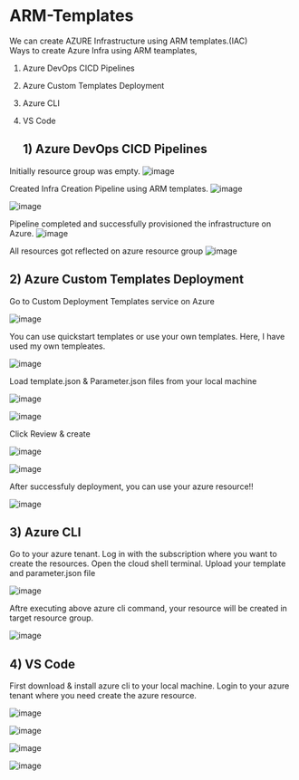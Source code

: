 # ARM-Templates

We can create AZURE Infrastructure using ARM templates.(IAC) <br>
Ways to create Azure Infra using ARM teamplates,
1) Azure DevOps CICD Pipelines
2) Azure Custom Templates Deployment
3) Azure CLI 
4) VS Code 

    ## 1) Azure DevOps CICD Pipelines
   
Initially resource group was empty. 
![image](https://github.com/samirwadkar31/ARM-Templates/assets/74359548/03996c10-bbee-45d4-859f-897b4a36ba6a)

Created Infra Creation Pipeline using ARM templates.
![image](https://github.com/samirwadkar31/ARM-Templates/assets/74359548/17df3cc0-d190-4f2f-a406-b3c1a3a488e7)

![image](https://github.com/samirwadkar31/AzureInfraCreation_ARM_Templates/assets/74359548/0e1604ea-19ba-4851-aced-f70fb198139f)


Pipeline completed and successfully provisioned the infrastructure on Azure.
![image](https://github.com/samirwadkar31/ARM-Templates/assets/74359548/8a6b80e6-6082-4f84-a534-2752ac1b2e48)

All resources got reflected on azure resource group
![image](https://github.com/samirwadkar31/ARM-Templates/assets/74359548/809a9cd8-258c-4593-a341-89c6f61a2f2e)


   ## 2) Azure Custom Templates Deployment

Go to Custom Deployment Templates service on Azure

 ![image](https://github.com/samirwadkar31/AzureInfraCreation_ARM_Templates/assets/74359548/7879dc1a-134b-45a0-b13e-53f3434a97e2)

You can use quickstart templates or use your own templates. Here, I have used my own templeates.

 ![image](https://github.com/samirwadkar31/AzureInfraCreation_ARM_Templates/assets/74359548/807f9231-ed9d-4307-bb5b-38f7ae0036da)

Load template.json & Parameter.json files from your local machine 

![image](https://github.com/samirwadkar31/AzureInfraCreation_ARM_Templates/assets/74359548/000bfe7d-1b84-4124-b92f-18642b2081e3)

![image](https://github.com/samirwadkar31/AzureInfraCreation_ARM_Templates/assets/74359548/eb03e491-511e-4abd-b6bb-ecf0af989bdf)

Click Review & create

![image](https://github.com/samirwadkar31/AzureInfraCreation_ARM_Templates/assets/74359548/41d85a0e-83bd-4268-85c1-244c790e18d1)

![image](https://github.com/samirwadkar31/AzureInfraCreation_ARM_Templates/assets/74359548/3baedbfb-b689-4cbf-80ea-e0c6d94b7e2c)

After successfuly deployment, you can use your azure resource!!

![image](https://github.com/samirwadkar31/AzureInfraCreation_ARM_Templates/assets/74359548/bef31ce1-1d1c-43f9-839f-3a1980ab1a4f)

   ## 3) Azure CLI

Go to your azure tenant. Log in with the subscription where you want to create the resources. Open the cloud shell terminal. Upload your template and parameter.json file

![image](https://github.com/samirwadkar31/AzureInfraCreation_ARM_Templates/assets/74359548/381602e4-2d08-4296-9f29-ba868d239f4a)

Aftre executing above azure cli command, your resource will be created in target resource group.

![image](https://github.com/samirwadkar31/AzureInfraCreation_ARM_Templates/assets/74359548/7369bdf1-ab44-4da3-8c78-f986a91c2162)

   ## 4) VS Code
First download & install azure cli to your local machine. Login to your azure tenant where you need create the azure resource.

![image](https://github.com/samirwadkar31/AzureInfraCreation_ARM_Templates/assets/74359548/62a63616-18ed-42d9-b7ae-fb472bef2c31)

![image](https://github.com/samirwadkar31/AzureInfraCreation_ARM_Templates/assets/74359548/7716f29d-df5a-4b07-af49-39f2d7404acb)

![image](https://github.com/samirwadkar31/AzureInfraCreation_ARM_Templates/assets/74359548/30c3be16-5b90-4eb1-81f6-a5b8c90b5f6b)

![image](https://github.com/samirwadkar31/AzureInfraCreation_ARM_Templates/assets/74359548/19449734-d12b-4313-8628-4105e720a277)







